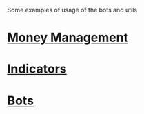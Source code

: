Some examples of usage of the bots and utils

# [Money Management](https://github.com/binary-ex-machina/binary.com-bot/wiki/Money-Management)

# [Indicators](https://github.com/binary-ex-machina/binary.com-bot/wiki/Indicators)

# [Bots](https://github.com/binary-ex-machina/binary.com-bot/wiki/Bots)